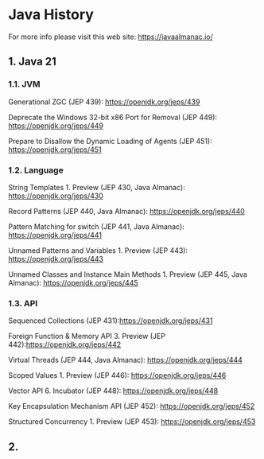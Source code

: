 # Java History

For more info please visit this web site: https://javaalmanac.io/



## 1. Java 21

### 1.1. JVM

Generational ZGC (JEP 439): https://openjdk.org/jeps/439

Deprecate the Windows 32-bit x86 Port for Removal (JEP 449): https://openjdk.org/jeps/449

Prepare to Disallow the Dynamic Loading of Agents (JEP 451): https://openjdk.org/jeps/451

### 1.2. Language

String Templates 1. Preview (JEP 430, Java Almanac): https://openjdk.org/jeps/430

Record Patterns (JEP 440, Java Almanac): https://openjdk.org/jeps/440

Pattern Matching for switch (JEP 441, Java Almanac): https://openjdk.org/jeps/441

Unnamed Patterns and Variables 1. Preview (JEP 443): https://openjdk.org/jeps/443

Unnamed Classes and Instance Main Methods 1. Preview (JEP 445, Java Almanac): https://openjdk.org/jeps/445

### 1.3. API

Sequenced Collections (JEP 431):https://openjdk.org/jeps/431

Foreign Function & Memory API 3. Preview (JEP 442):https://openjdk.org/jeps/442

Virtual Threads (JEP 444, Java Almanac): https://openjdk.org/jeps/444

Scoped Values 1. Preview (JEP 446): https://openjdk.org/jeps/446

Vector API 6. Incubator (JEP 448): https://openjdk.org/jeps/448

Key Encapsulation Mechanism API (JEP 452): https://openjdk.org/jeps/452

Structured Concurrency 1. Preview (JEP 453): https://openjdk.org/jeps/453

## 2. 
